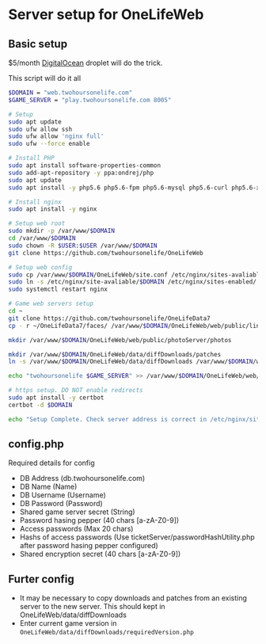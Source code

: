 # Server setup for OneLifeWeb

## Basic setup

$5/month [DigitalOcean](https://m.do.co/c/930cfa370b47) droplet will do the trick.

This script will do it all
```bash
$DOMAIN = "web.twohoursonelife.com"
$GAME_SERVER = "play.twohoursonelife.com 8005"

# Setup
sudo apt update
sudo ufw allow ssh
sudo ufw allow 'nginx full'
sudo ufw --force enable

# Install PHP
sudo apt install software-properties-common
sudo add-apt-repository -y ppa:ondrej/php
sudo apt update
sudo apt install -y php5.6 php5.6-fpm php5.6-mysql php5.6-curl php5.6-xml php5.6-xdebug

# Install nginx
sudo apt install -y nginx

# Setup web root
sudo mkdir -p /var/www/$DOMAIN
cd /var/www/$DOMAIN
sudo chown -R $USER:$USER /var/www/$DOMAIN
git clone https://github.com/twohoursonelife/OneLifeWeb

# Setup web config
sudo cp /var/www/$DOMAIN/OneLifeWeb/site.conf /etc/nginx/sites-avaliable/$DOMAIN
sudo ln -s /etc/nginx/site-avaliable/$DOMAIN /etc/nginx/sites-enabled/
sudo systemctl restart nginx

# Game web servers setup
cd ~
git clone https://github.com/twohoursonelife/OneLifeData7
cp - r ~/OneLifeData7/faces/ /var/www/$DOMAIN/OneLifeWeb/web/public/lineageServer/faces

mkdir /var/www/$DOMAIN/OneLifeWeb/web/public/photoServer/photos

mkdir /var/www/$DOMAIN/OneLifeWeb/data/diffDownloads/patches
ln -s /var/www/$DOMAIN/OneLifeWeb/data/diffDownloads /var/www/$DOMAIN/web/public/downloads

echo "twohoursonelife $GAME_SERVER" >> /var/www/$DOMAIN/OneLifeWeb/web/public/reflector/remoteServerList.ini

# https setup. DO NOT enable redirects
sudo apt install -y certbot
certbot -d $DOMAIN

echo "Setup Complete. Check server address is correct in /etc/nginx/sites-avaliable/$DOMAIN and complete OneLifeWeb/web/public/config.php"
```

## config.php
Required details for config

- DB Address (db.twohoursonelife.com)
- DB Name (Name)
- DB Username (Username)
- DB Password (Password)
- Shared game server secret (String)
- Password hasing pepper (40 chars [a-zA-Z0-9])
- Access passwords (Max 20 chars)
- Hashs of access passwords (Use ticketServer/passwordHashUtility.php after password hasing pepper configured)
- Shared encryption secret (40 chars [a-zA-Z0-9])

## Furter config
- It may be necessary to copy downloads and patches from an existing server to the new server. This should kept in OneLifeWeb/data/diffDownloads
- Enter current game version in `OneLifeWeb/data/diffDownloads/requiredVersion.php`


